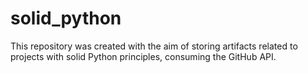 # solid_python
This repository was created with the aim of storing artifacts related to projects with solid Python principles, consuming the GitHub API.
